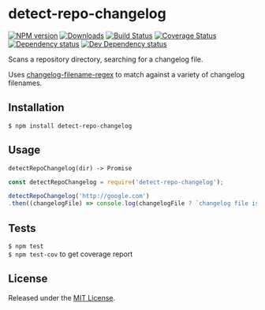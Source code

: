 # detect-repo-changelog

[![NPM version][npm-image]][npm-url] [![Downloads][downloads-image]][npm-url] [![Build Status][travis-image]][travis-url] [![Coverage Status][coveralls-image]][coveralls-url] [![Dependency status][david-dm-image]][david-dm-url] [![Dev Dependency status][david-dm-dev-image]][david-dm-dev-url]

[npm-url]:https://npmjs.org/package/detect-repo-changelog
[downloads-image]:http://img.shields.io/npm/dm/detect-repo-changelog.svg
[npm-image]:http://img.shields.io/npm/v/detect-repo-changelog.svg
[travis-url]:https://travis-ci.org/IndigoUnited/node-detect-repo-changelog
[travis-image]:http://img.shields.io/travis/IndigoUnited/node-detect-repo-changelog/master.svg
[coveralls-url]:https://coveralls.io/r/IndigoUnited/node-detect-repo-changelog
[coveralls-image]:https://img.shields.io/coveralls/IndigoUnited/node-detect-repo-changelog/master.svg
[david-dm-url]:https://david-dm.org/IndigoUnited/node-detect-repo-changelog
[david-dm-image]:https://img.shields.io/david/IndigoUnited/node-detect-repo-changelog.svg
[david-dm-dev-url]:https://david-dm.org/IndigoUnited/node-detect-repo-changelog#info=devDependencies
[david-dm-dev-image]:https://img.shields.io/david/dev/IndigoUnited/node-detect-repo-changelog.svg

Scans a repository directory, searching for a changelog file.

Uses [changelog-filename-regex](https://github.com/shinnn/changelog-filename-regex) to match against a variety of changelog filenames.


## Installation

`$ npm install detect-repo-changelog`


## Usage

`detectRepoChangelog(dir) -> Promise`

```js
const detectRepoChangelog = require('detect-repo-changelog');

detectRepoChangelog('http://google.com')
.then((changelogFile) => console.log(changelogFile ? `changelog file is ${changelogFile}` : 'no changelog'));
```


## Tests

`$ npm test`   
`$ npm test-cov` to get coverage report


## License

Released under the [MIT License](http://www.opensource.org/licenses/mit-license.php).
